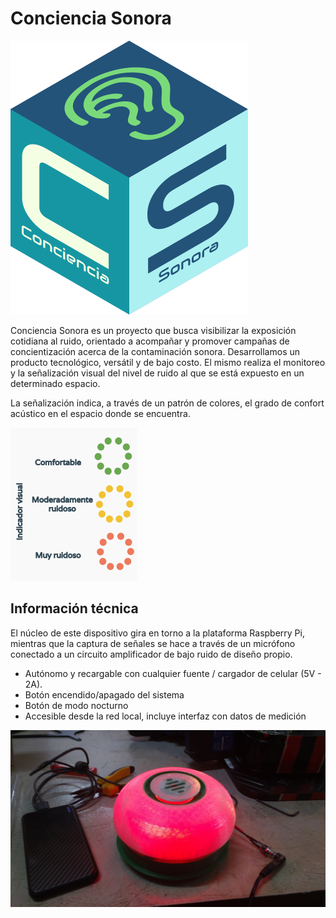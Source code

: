 # Conciencia Sonora

![](logo.png)

Conciencia Sonora es un proyecto que busca visibilizar la exposición cotidiana al ruido, orientado a acompañar y promover campañas de concientización acerca de la contaminación sonora. Desarrollamos un producto tecnológico, versátil y de bajo costo. El mismo realiza el monitoreo y la señalización visual del nivel de ruido al que se está expuesto en un determinado espacio.

La señalización indica, a través de un patrón de colores, el grado de confort acústico en el espacio donde se encuentra.

![](indicador-led.png)

## Información técnica
El núcleo de este dispositivo gira en torno a la plataforma Raspberry Pi, mientras que la captura de señales se hace a través de un micrófono conectado a un circuito amplificador de bajo ruido de diseño propio.

* Autónomo y recargable con cualquier fuente / cargador de celular (5V - 2A).
* Botón encendido/apagado del sistema
* Botón de modo nocturno
* Accesible desde la red local, incluye interfaz con datos de medición

![](prototipo1.jpg)
